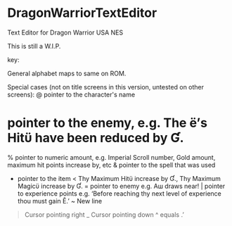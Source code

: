 # DragonWarriorTextEditor
Text Editor for Dragon Warrior USA NES

This is still a W.I.P.

key:

General alphabet maps to same on ROM.

Special cases (not on title screens in this version, untested on other screens):
@ pointer to the character's name
# pointer to the enemy, e.g. The ё’s Hitϋ have been reduced by Ɠ.
% pointer to numeric amount, e.g. Imperial Scroll number, Gold amount, maximum hit points increase by, etc
& pointer to the spell that was used
+ pointer to the item
< Thy Maximum Hitϋ increase by Ɠ.,  Thy Maximum Magicϋ increase by Ɠ.
= pointer to enemy e.g. Aш draws near!
| pointer to experience points e.g. ‘Before reaching thy next level of experience thou must gain Ě.’
~ New line
> Cursor pointing right
_ Cursor pointing down
^ equals .’
